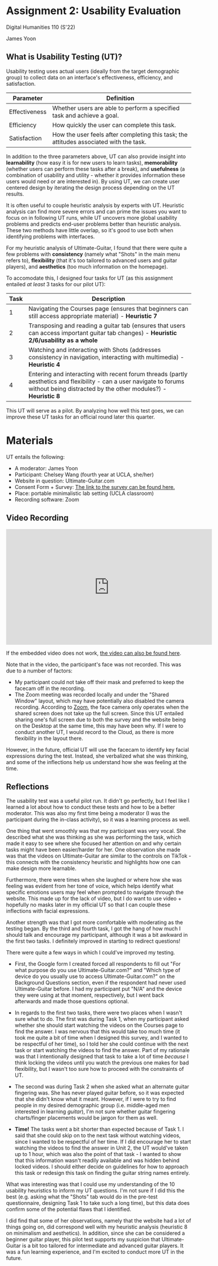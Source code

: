 # Assignment 2: Usability Evaluation

Digital Humanities 110 (S'22)

James Yoon



## What is Usability Testing (UT)?

Usability testing uses actual users (ideally from the target demographic group) to collect data on an interface's effectiveness, efficiency, and satisfaction.

| Parameter      | Definition |
| ----------- | ----------- |
| Effectiveness      | Whether users are able to perform a specified task and achieve a goal.       |
| Efficiency   | How quickly the user can complete this task.        |
| Satisfaction   | How the user feels after completing this task; the attitudes associated with the task.        |

In addition to the three parameters above, UT can also provide insight into **learnability** (how easy it is for new users to learn tasks), **memorability** (whether users can perform these tasks after a break), and **usefulness** (a combination of usability and utility - whether it provides information these users would need or are interested in). By using UT, we can create user centered design by iterating the design process depending on the UT results. 

It is often useful to couple heuristic analysis by experts with UT. Heuristic analysis can find more severe errors and can prime the issues you want to focus on in following UT runs, while UT uncovers more global usability problems and predicts end-user problems better than heuristic analysis. These two methods have little overlap, so it's good to use both when identifying problems with interfaces.

For my heuristic analysis of Ultimate-Guitar, I found that there were quite a few problems with **consistency** (namely what "Shots" in the main menu refers to), **flexibility** (that it's too tailored to advanced users and guitar players), and **aesthetics** (too much information on the homepage). 

To accomodate this, I designed four tasks for UT (as this assignment entailed *at least* 3 tasks for our pilot UT): 

| Task      | Description |
| ----------- | ----------- |
| 1      | Navigating the Courses page (ensures that beginners can still access appropriate material) - **Heuristic 7**       |
| 2   | Transposing and reading a guitar tab (ensures that users can access important guitar tab changes) - **Heuristic 2/6/usability as a whole** |
| 3   | Watching and interacting with Shots (addresses consistency in navigation, interacting with multimedia) - **Heuristic 4**   |
| 4   | Entering and interacting with recent forum threads (partly aesthetics and flexibility - can a user navigate to forums without being distracted by the other modules?) - **Heuristic 8** |


This UT will serve as a pilot. By analyzing how well this test goes, we can improve these UT tasks for an official round later this quarter.

# Materials

UT entails the following:

- A moderator: James Yoon
- Participant: Chelsey Wang (fourth year at UCLA, she/her)
- Website in question: Ultimate-Guitar.com
- Consent Form + Survey: [The link to the survey can be found here.](https://forms.gle/CzKvjCVuCQqvn1zn7)
- Place: portable minimalistic lab setting (UCLA classroom)
- Recording software: Zoom

## Video Recording

<iframe width="560" height="315" src="https://www.youtube.com/embed/BZpGUiXzvVM" title="YouTube video player" frameborder="0" allow="accelerometer; autoplay; clipboard-write; encrypted-media; gyroscope; picture-in-picture" allowfullscreen></iframe>

If the embedded video does not work, [the video can also be found here](https://www.youtube.com/watch?v=BZpGUiXzvVM&ab_channel=JamesYoon).

Note that in the video, the participant's face was not recorded. This was due to a number of factors:

- My participant could not take off their mask and preferred to keep the facecam off in the recording.
- The Zoom meeting was recorded locally and under the "Shared Window" layout, which may have potentially also disabled the camera recording. According to [Zoom](https://support.zoom.us/hc/en-us/articles/360025561091-Recording-layouts), the face camera only operates when the shared screen does not take up the full screen. Since this UT entailed sharing one's full screen due to both the survey and the website being on the Desktop at the same time, this may have been why. If I were to conduct another UT, I would record to the Cloud, as there is more flexibility in the layout there.

However, in the future, official UT will use the facecam to identify key facial expressions during the test. Instead, she verbalized what she was thinking, and some of the inflections help us understand how she was feeling at the time.

## Reflections

The usability test was a useful pilot run. It didn't go perfectly, but I feel like I learned a lot about how to conduct these tests and how to be a better moderator. This was also my first time being a moderator (I was the participant during the in-class activity), so it was a learning process as well.

One thing that went smoothly was that my participant was very vocal. She described what she was thinking as she was performing the task, which made it easy to see where she focused her attention on and why certain tasks might have been easier/harder for her. One observation she made was that the videos on Ultimate-Guitar are similar to the controls on TikTok - this connects with the consistency heuristic and highlights how one can make design more learnable. 

Furthermore, there were times when she laughed or where how she was feeling was evident from her tone of voice, which helps identify what specific emotions users may feel when prompted to navigate through the website. This made up for the lack of video, but I do want to use video + hopefully no masks later in my official UT so that I can couple these inflections with facial expressions.

Another strength was that I got more comfortable with moderating as the testing began. By the third and fourth task, I got the hang of how much I should talk and encourage my participant, although it was a bit awkward in the first two tasks. I definitely improved in starting to redirect questions!

There were quite a few ways in which I could've improved my testing.

- First, the Google form I created forced all respondents to fill out "For what purpose do you use Ultimate-Guitar.com?" and "Which type of device do you usually use to access Ultimate-Guitar.com?" on the Background Questions section, even if the respondent had never used Ultimate-Guitar before. I had my participant put "N/A" and the device they were using at that moment, respectively, but I went back afterwards and made those questions optional. 


- In regards to the first two tasks, there were two places when I wasn't sure what to do. The first was during Task 1, when my participant asked whether she should start watching the videos on the Courses page to find the answer. I was nervous that this would take too much time (it took me quite a bit of time when I designed this survey, and I wanted to be respectful of her time), so I told her she could continue with the next task or start watching the videos to find the answer. Part of my rationale was that I intentionally designed that task to take a lot of time *because* I think locking the videos until you watch the previous one makes for bad flexibility, but I wasn't too sure how to proceed with the constraints of UT.

- The second was during Task 2 when she asked what an alternate guitar fingering was. She has never played guitar before, so it was expected that she didn't know what it meant. However, if I were to try to find people in my desired demographic group (i.e. middle-aged men interested in learning *guitar*), I'm not sure whether guitar fingering charts/finger placements would be jargon for them as well. 

- **Time!** The tasks went a bit shorter than expected because of Task 1. I said that she could skip on to the next task without watching videos, since I wanted to be respectful of her time. If I did encourage her to start watching the videos to find the answer in Unit 2, the UT would've taken up to 1 hour, which was also the point of that task - I wanted to show that this information wasn't readily available and was hidden behind locked videos. I should either decide on guidelines for how to approach this task or redesign this task on finding the guitar string names entirely.

What was interesting was that I could use my understanding of the 10 usability heuristics to inform my UT questions. I'm not sure if I did this the best (e.g. asking what the "Shots" tab would do in the pre-test questionnaire, designing Task 1 to take such a long time), but this data does confirm some of the potential flaws that I identified.


I did find that some of her observations, namely that the website had a lot of things going on, did correspond well with my heuristic analysis (heuristic 8 on minimalism and aesthetics). In addition, since she can be considered a beginner guitar player, this pilot test supports my suspicion that Ultimate-Guitar is a bit too tailored for intermediate and advanced guitar players. It was a fun learning experience, and I'm excited to conduct more UT in the future.
